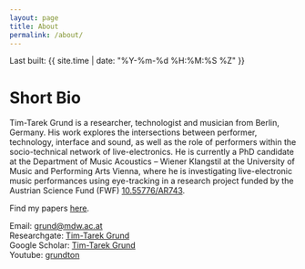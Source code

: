 ```yaml
---
layout: page
title: About
permalink: /about/
---
```

<p>Last built: {{ site.time | date: "%Y-%m-%d %H:%M:%S %Z" }}</p>


# Short Bio
Tim-Tarek Grund is a researcher, technologist and musician from Berlin, Germany. His work explores the intersections between performer, technology, interface and sound, as well as the role of performers within the socio-technical network of live-electronics. He is currently a PhD candidate at the Department of Music Acoustics – Wiener Klangstil at the University of Music and Performing Arts Vienna, where he is investigating live-electronic music performances using eye-tracking in a research project funded by the Austrian Science Fund (FWF) [10.55776/AR743](https://doi.org/10.55776/AR743).

Find my papers [here](/webpage/publications). <br />

Email: [grund@mdw.ac.at](grund@mdw.ac.at) <br />
Researchgate: [Tim-Tarek Grund](https://www.researchgate.net/profile/Tim-Tarek-Grund/) <br />
Google Scholar: [Tim-Tarek Grund](https://scholar.google.com/citations?user=daoundAAAAAJ) <br />
Youtube: [grundton](https://www.youtube.com/@grundtongrundton) <br />
